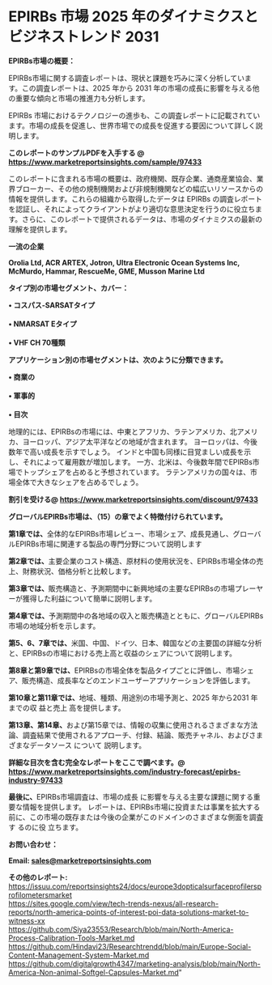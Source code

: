 # EPIRBs 市場 2025 年のダイナミクスとビジネストレンド 2031

<strong><b>EPIRBs市場の概要：</b></strong>

EPIRBs市場に関する調査レポートは、現状と課題を巧みに深く分析しています。この調査レポートは、2025 年から 2031 年の市場の成長に影響を与える他の重要な傾向と市場の推進力も分析します。

EPIRBs 市場におけるテクノロジーの進歩も、この調査レポートに記載されています。市場の成長を促進し、世界市場での成長を促進する要因について詳しく説明します。

<strong>このレポートのサンプルPDFを入手する @ <a href=https://www.marketreportsinsights.com/sample/97433>https://www.marketreportsinsights.com/sample/97433</a></strong>

このレポートに含まれる市場の概要は、政府機関、既存企業、通商産業協会、業界ブローカー、その他の規制機関および非規制機関などの幅広いリソースからの情報を提供します。これらの組織から取得したデータは EPIRBs の調査レポートを認証し、それによってクライアントがより適切な意思決定を行うのに役立ちます。さらに、このレポートで提供されるデータは、市場のダイナミクスの最新の理解を提供します。

<strong>一流の企業</strong>

<strong><b>Orolia Ltd, ACR ARTEX, Jotron, Ultra Electronic Ocean Systems Inc, McMurdo, Hammar, RescueMe, GME, Musson Marine Ltd</b></strong>

<strong><b>タイプ別の市場セグメント、カバー：</b></strong>

<strong>• コスパス-SARSATタイプ<br><br>• NMARSAT Eタイプ<br><br>• VHF CH 70種類</strong>

<strong><b>アプリケーション別の市場セグメントは、次のように分類できます。</b></strong>

<strong>• 商業の<br><br>• 軍事的<br><br>• 目次</strong>

 地理的には、EPIRBsの市場には、中東とアフリカ、ラテンアメリカ、北アメリカ、ヨーロッパ、アジア太平洋などの地域が含まれます。 ヨーロッパは、今後数年で高い成長を示すでしょう。 インドと中国も同様に目覚ましい成長を示し、それによって雇用数が増加します。 一方、北米は、今後数年間でEPIRBs市場でトップシェアを占めると予想されています。 ラテンアメリカの国々は、市場全体で大きなシェアを占めるでしょう。

<strong>割引を受ける@ <a href=https://www.marketreportsinsights.com/discount/97433>https://www.marketreportsinsights.com/discount/97433</a></strong>

<strong><b>グローバルEPIRBs市場は、（15）の章でよく特徴付けられています。</b></strong>

<strong><b>第</b></strong><strong><b>1章では、</b></strong>全体的なEPIRBs市場レビュー、市場シェア、成長見通し、グローバルEPIRBs市場に関連する製品の専門分野について説明します

<strong><b>第2章では、</b></strong>主要企業のコスト構造、原材料の使用状況を、EPIRBs市場全体の売上、財務状況、価格分析と比較します。

<strong><b>第3章では、</b></strong>販売構造と、予測期間中に新興地域の主要なEPIRBsの市場プレーヤーが獲得した利益について簡単に説明します。

<strong><b>第4章では、</b></strong>予測期間中の各地域の収入と販売構造とともに、グローバルEPIRBs市場の地域分析を示します。

<strong><b>第5、6、7章では、</b></strong>米国、中国、ドイツ、日本、韓国などの主要国の詳細な分析と、EPIRBsの市場における売上高と収益のシェアについて説明します。

<strong><b>第8章と第9章では、</b></strong>EPIRBsの市場全体を製品タイプごとに評価し、市場シェア、販売構造、成長率などのエンドユーザーアプリケーションを評価します。

<strong><b>第10章と第11章では、</b></strong>地域、種類、用途別の市場予測と、2025 年から2031 年までの収 益と売上 高を提供します。

<strong><b>第13章、第14章、</b></strong>および第15章では、情報の収集に使用されるさまざまな方法論、調査結果で使用されるアプローチ、付録、結論、販売チャネル、およびさまざまなデータソース について 説明します。

<strong>詳細な目次を含む完全なレポートをここで調べます。@ <a href=https://www.marketreportsinsights.com/industry-forecast/epirbs-industry-97433>https://www.marketreportsinsights.com/industry-forecast/epirbs-industry-97433</a></strong>

<strong><b>最後に、</b></strong>EPIRBs市場調査は、市場の成長 に影響を</a>与える主要な課題に関する重要な情報を提供します。 レポートは、EPIRBs市場に投資または事業を拡大する前に、この市場の既存または今後の企業がこのドメインのさまざまな側面を調査す るのに役 立ちます。

<strong><b>お問い合わせ：</b></strong>

<strong>Email: </strong><a href=mailto:sales@marketreportsinsights.com><strong>sales@marketreportsinsights.com</strong></a>

<strong>その他のレポート:</strong>
<br>
<a href=https://issuu.com/reportsinsights24/docs/europe3dopticalsurfaceprofilersprofilometersmarket>https://issuu.com/reportsinsights24/docs/europe3dopticalsurfaceprofilersprofilometersmarket</a>
<br>
<a href=https://sites.google.com/view/tech-trends-nexus/all-research-reports/north-america-points-of-interest-poi-data-solutions-market-to-witness-xx>https://sites.google.com/view/tech-trends-nexus/all-research-reports/north-america-points-of-interest-poi-data-solutions-market-to-witness-xx</a>
<br>
<a href=https://github.com/Siya23553/Research/blob/main/North-America-Process-Calibration-Tools-Market.md>https://github.com/Siya23553/Research/blob/main/North-America-Process-Calibration-Tools-Market.md</a>
<br>
<a href=https://github.com/Hindavi23/Researchtrendd/blob/main/Europe-Social-Content-Management-System-Market.md>https://github.com/Hindavi23/Researchtrendd/blob/main/Europe-Social-Content-Management-System-Market.md</a>
<br>
<a href=https://github.com/digitalgrowth4347/marketing-analysis/blob/main/North-America-Non-animal-Softgel-Capsules-Market.md>https://github.com/digitalgrowth4347/marketing-analysis/blob/main/North-America-Non-animal-Softgel-Capsules-Market.md</a>"
